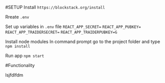 #SETUP
Install
`https://blockstack.org/install`

Rreate 
`.env`

Set up variables in `.env` file
`REACT_APP_SECRET=`
`REACT_APP_PUBKEY=`
`REACT_APP_TRAIDERSECRET=`
`REACT_APP_TRAIDERPUBKEY=G`

Install node modules
In command prompt go to the project folder and type
`npm install`

Run app
`npm start`

#Functionality


lsjfdlfdm
